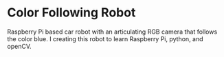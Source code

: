# Color Following Robot
Raspberry Pi based car robot with an articulating RGB camera that follows the color blue. I creating this robot to learn Raspberry Pi, python, and openCV.
